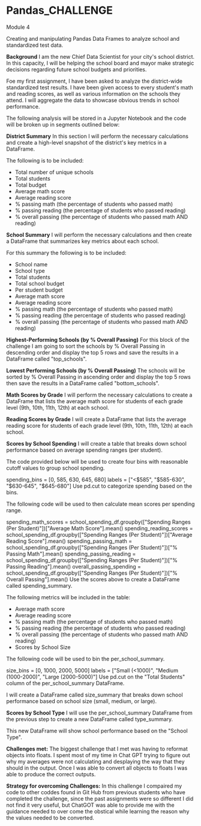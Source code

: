 # Pandas_CHALLENGE
Module 4 

Creating and manipulating Pandas Data Frames to analyze school and standardized test data.

**Background**
I am the new Chief Data Scientist for your city's school district. 
In this capacity, I will be helping the school board and mayor make strategic decisions regarding future school budgets and priorities.

Foe my first assignment, I have been asked to analyze the district-wide standardized test results. I have been given access to every student's math and reading scores, as well as various information on the schools they attend. I will aggregate the data to showcase obvious trends in school performance.



The following analysis will be stored in a Jupyter Notebook and the code will be broken up in segments outlined below: 

**District Summary**
In this section I will perform the necessary calculations and create a high-level snapshot of the district's key metrics in a DataFrame.

The following is to be included:

- Total number of unique schools
- Total students
- Total budget
- Average math score
- Average reading score
- % passing math (the percentage of students who passed math)
- % passing reading (the percentage of students who passed reading)
- % overall passing (the percentage of students who passed math AND reading)

**School Summary**
I will perform the necessary calculations and then create a DataFrame that summarizes key metrics about each school.

For this summary the following is to be included:

- School name
- School type
- Total students
- Total school budget
- Per student budget
- Average math score
- Average reading score
- % passing math (the percentage of students who passed math)
- % passing reading (the percentage of students who passed reading)
- % overall passing (the percentage of students who passed math AND reading)

**Highest-Performing Schools (by % Overall Passing)**
For this block of the challenge I am going to sort the schools by % Overall Passing in descending order and display the top 5 rows and save the results in a DataFrame called "top_schools".

**Lowest Performing Schools (by % Overall Passing)**
 The schools will be sorted by % Overall Passing in ascending order and display the top 5 rows then save the results in a DataFrame called "bottom_schools".

**Math Scores by Grade**
I will perform the necessary calculations to create a DataFrame that lists the average math score for students of each grade level (9th, 10th, 11th, 12th) at each school.

**Reading Scores by Grade**
I will create a DataFrame that lists the average reading score for students of each grade level (9th, 10th, 11th, 12th) at each school.

**Scores by School Spending**
I will create a table that breaks down school performance based on average spending ranges (per student).

The code provided below will be used to create four bins with reasonable cutoff values to group school spending.

spending_bins = [0, 585, 630, 645, 680]
labels = ["<$585", "$585-630", "$630-645", "$645-680"]
Use pd.cut to categorize spending based on the bins.

The following code will be used to then calculate mean scores per spending range.

spending_math_scores = school_spending_df.groupby(["Spending Ranges (Per Student)"])["Average Math Score"].mean()
spending_reading_scores = school_spending_df.groupby(["Spending Ranges (Per Student)"])["Average Reading Score"].mean()
spending_passing_math = school_spending_df.groupby(["Spending Ranges (Per Student)"])["% Passing Math"].mean()
spending_passing_reading = school_spending_df.groupby(["Spending Ranges (Per Student)"])["% Passing Reading"].mean()
overall_passing_spending = school_spending_df.groupby(["Spending Ranges (Per Student)"])["% Overall Passing"].mean()
Use the scores above to create a DataFrame called spending_summary.

The following metrics will be included in the table:

- Average math score
- Average reading score
- % passing math (the percentage of students who passed math)
- % passing reading (the percentage of students who passed reading)
- % overall passing (the percentage of students who passed math AND reading)
- Scores by School Size

The following code will be used to bin the per_school_summary.

size_bins = [0, 1000, 2000, 5000]
labels = ["Small (<1000)", "Medium (1000-2000)", "Large (2000-5000)"]
Use pd.cut on the "Total Students" column of the per_school_summary DataFrame.

I will create a DataFrame called size_summary that breaks down school performance based on school size (small, medium, or large).

**Scores by School Type**
I will use the per_school_summary DataFrame from the previous step to create a new DataFrame called type_summary.

This new DataFrame will show school performance based on the "School Type".

**Challenges met:**
The biggest challenge that I met was having to reformat objects into floats.  I spent most of my time in Chat GPT trying to figure out why my averages were not calculating and desplaying the way that they should in the output.  Once I was able to convert all objects to floats I was able to produce the correct outputs. 

**Strategy for overcoming Challenges:**
In this challenge I compaired my code to other coddes found in Git Hub from previous students who have completed the challenge, since the past assignments were so different I did not find it very useful, but ChatGOT was able to provide me with the guidance needed to over come the obstical while learning the reason why the values needed to be converted. 
